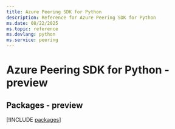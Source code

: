 ```yaml
---
title: Azure Peering SDK for Python
description: Reference for Azure Peering SDK for Python
ms.date: 08/22/2025
ms.topic: reference
ms.devlang: python
ms.service: peering
---
```

# Azure Peering SDK for Python - preview
## Packages - preview
[!INCLUDE [packages](peering-index.md)]